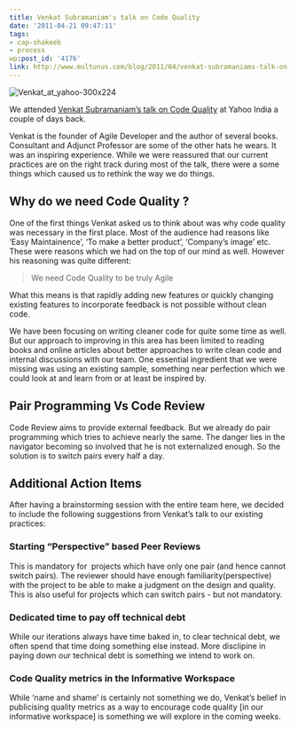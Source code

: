 ```yaml
---
title: Venkat Subramaniam's talk on Code Quality
date: '2011-04-21 09:47:11'
tags:
- cap-shakeeb
- process
wp:post_id: '4176'
link: http://www.multunus.com/blog/2011/04/venkat-subramaniams-talk-on-code-quality/
---
```


![Venkat_at_yahoo-300x224](https://s3.amazonaws.com/multunus-website/uploads/2011/04/Venkat_at_yahoo-300x224.jpg)

We attended [Venkat Subramaniam’s talk on Code Quality](http://http//www.agiledeveloper.com/presentations/caring_about_code_quality.pdf) at Yahoo India a couple of days back.

Venkat is the founder of Agile Developer and the author of several books. Consultant and Adjunct Professor are some of the other hats he wears. It was an inspiring experience. While we were reassured that our current practices are on the right track during most of the talk, there were a some things which caused us to rethink the way we do things.

## Why do we need Code Quality ?
One of the first things Venkat asked us to think about was why code quality was necessary in the first place. Most of the audience had reasons like ‘Easy Maintainence’, ‘To make a better product’, ‘Company’s image’ etc. These were reasons which we had on the top of our mind as well. However his reasoning was quite different:

> We need Code Quality to be truly Agile

What this means is that rapidly adding new features or quickly changing existing features to incorporate feedback is not possible without clean code.

We have been focusing on writing cleaner code for quite some time as well. But our approach to improving in this area has been limited to reading books and online articles about better approaches to write clean code and internal discussions with our team. One essential ingredient that we were missing was using an existing sample, something near perfection which we could look at and learn from or at least be inspired by.

## Pair Programming Vs Code Review
Code Review aims to provide external feedback. But we already do pair programming which tries to achieve nearly the same. The danger lies in the navigator becoming so involved that he is not externalized enough. So the solution is to switch pairs every half a day.

## Additional Action Items
After having a brainstorming session with the entire team here, we decided to include the following suggestions from Venkat’s talk to our existing practices:

### Starting “Perspective” based Peer Reviews
This is mandatory for  projects which have only one pair (and hence cannot switch pairs). The reviewer should have enough familiarity(perspective) with the project to be able to make a judgment on the design and quality. This is also useful for projects which can switch pairs - but not mandatory.


### Dedicated time to pay off technical debt
While our iterations always have time baked in, to clear technical debt, we often spend that time doing something else instead. More disclipine in paying down our technical debt is something we intend to work on.


### Code Quality metrics in the Informative Workspace
While ‘name and shame’ is certainly not something we do, Venkat’s belief in publicising quality metrics as a way to encourage code quality [in our informative workspace] is something we will explore in the coming weeks.
